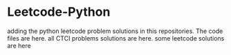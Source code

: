 # Leetcode-Python
adding the python leetcode problem solutions in this repositories. 
The code files are here.
all CTCI problems solutions are here.
some leetcode solutions are here



































































































































































































































































































